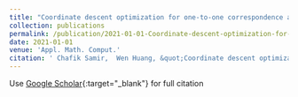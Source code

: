 ```yaml
---
title: "Coordinate descent optimization for one-to-one correspondence and supervised classification of 3D shapes"
collection: publications
permalink: /publication/2021-01-01-Coordinate-descent-optimization-for-one-to-one-correspondence-and-supervised-classification-of-3D-shapes
date: 2021-01-01
venue: 'Appl. Math. Comput.'
citation: ' Chafik Samir,  Wen Huang, &quot;Coordinate descent optimization for one-to-one correspondence and supervised classification of 3D shapes.&quot; Appl. Math. Comput., 2021.'
---
```

Use [Google Scholar](https://scholar.google.com/scholar?q=Coordinate+descent+optimization+for+one+to+one+correspondence+and+supervised+classification+of+3D+shapes){:target="_blank"} for full citation